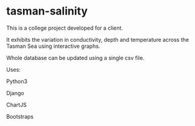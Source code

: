 # tasman-salinity

This is a college project developed for a client. 

It exhibits the variation in conductivity, depth and temperature across the Tasman Sea using interactive graphs.

Whole database can be updated using a single csv file.

Uses:

Python3

Django

ChartJS

Bootstraps